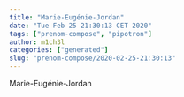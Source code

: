 ```yaml
---
title: "Marie-Eugénie-Jordan"
date: "Tue Feb 25 21:30:13 CET 2020"
tags: ["prenom-compose", "pipotron"]
author: m1ch3l
categories: ["generated"]
slug: "prenom-compose/2020-02-25-21:30:13"
---
```


Marie-Eugénie-Jordan
